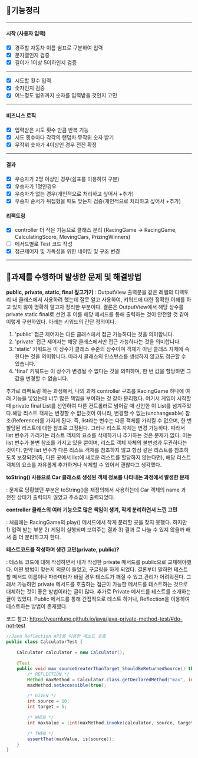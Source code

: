 ## 🚀기능정리

---
#### 시작 (사용자 입력)
- [x] 경주할 자동차 이름 쉼표로 구분하여 입력
- [x] 문자열인지 검증
- [x] 길이가 1이상 5이하인지 검증
---
- [x] 시도할 횟수 입력
- [x] 숫자인지 검증
- [x] 어느정도 범위까지 숫자를 입력받을 것인지 고민
---
#### 비즈니스 로직
- [x] 입력받은 시도 횟수 만큼 반복 기능
- [x] 시도 횟수마다 각각의 랜덤차 무작위 숫자 받기
- [x] 무작위 숫자가 4이상인 경우 전진 확정
---
#### 결과
- [x] 우승자가 2명 이상인 경우(쉼표를 이용하여 구분)
- [x] 우승자가 1명인경우
- [x] 우승자가 없는 경우(개인적으로 처리하고 싶어서 +추가)
- [x] 우승자 순서가 뒤집혔을 때도 맞는지 검증(개인적으로 처리하고 싶어서 +추가)

#### 리팩토링
- [x] controller 더 작은 기능으로 클래스 분리 (RacingGame -> RacingGame, CalculatingScore, MovingCars, PrizingWinners)
- [ ] 메서드별로 Test 코드 작성
- [x] 접근제어자 및 가독성을 위한 네이밍 및 구조 변경
---

## 🎯과제를 수행하며 발생한 문제 및 해결방법 

**public, private, static, final 짚고가기**
: OutputView 출력문을 같은 레벨의 디렉토리 내 클래스에서 사용하려 했는데 잘못 알고 사용하여, 키워드에 대한 정확한 이해를 하고 있지 않아 명확히 알고자 정리한 부분이다.
결론은 OutputView에서 해당 상수를 private static final로 선언 후 이를 해당 메서드를 통해 출력하는 것이 안전할 것 같아 이렇게 구현하였다. 아래는 키워드의 간단 정의이다. 

1) 'public' 접근 제어자는 다른 클래스에서 접근 가능하다는 것을 의미합니다.
2) 'private' 접근 제어자는 해당 클래스에서만 접근 가능하다는 것을 의미합니다.
2) 'static' 키워드는 이 상수가 클래스 수준의 상수이며 객체가 아닌 클래스 자체에 속한다는 것을 의미합니다. 따라서 클래스의 인스턴스를 생성하지 않고도 접근할 수 있습니다.
3) 'final' 키워드는 이 상수가 변경될 수 없다는 것을 의미하며, 한 번 값을 할당하면 그 값을 변경할 수 없습니다.

추가로 리팩토링 하는 과정에서, 나의 과제 controller 구조를 RacingGame 하나에 여러 기능을 넣었는데 너무 많은 책임을 부여하는 것 같아 분리했다. 여기서 게임이 시작할 때
private final List를 선언하여 다른 컨트롤러로 넘어갈 때 선언한 이 List를 넘겨주었다.해당 리스트 객체는 변경할 수 없는것이 아니라, 변경할 수 없는(unchangeable) 참조(Reference)를 가지게 된다. 즉, list라는 변수는 다른 객체를 가리킬 수 없으며, 한 번 할당된 리스트에 대한 참조로 고정된다. 그러나 리스트 자체는 변경 가능하다.
따라서 list 변수가 가리키는 리스트 객체의 요소를 삭제하거나 추가하는 것은 문제가 없다. 이는 list 변수가 불변 참조를 가지고 있을 뿐이며, 리스트 객체 자체의 불변성과 무관하다는 것이다.
만약 list 변수가 다른 리스트 객체를 참조하지 않고 항상 같은 리스트를 참조하도록 보장되면(즉, 다른 곳에서 list에 새로운 리스트를 할당하지 않는다면), 해당 리스트 객체의 요소를 자유롭게 추가하거나 삭제할 수 있어서 괜찮다고 생각했다.


**toString() 사용으로 Car 클래스로 생성된 객체 정보를 나타내는 과정에서 발생한 문제**

: 문제로 당황했던 부분은 toString()을 재정의해서 사용하는데 Car 객체의 name 과 전진 상태가 출력되지 않았고 주소값이 출력되었다.


**controller 클래스의 여러 기능으로 많은 책임이 생겨, 작게 분리하면서 느낀 고민**

: 처음에는 RacingGame의 play() 메서드에서 작게 분리할 곳을 찾지 못했다. 하지만 1) 입력 받는 부분 2) 게임이 실행되며 보여주는 결과 3) 결과 로 나눌 수 있지 않을까 해서 좀 더 분리하고자 한다.

**테스트코드를 작성하며 생긴 고민(private, public)?**

: 테스트 코드에 대해 작성하면서 내가 작성한 private 메서드를 public으로 교체해야했다. 어떤 방법이 맞는지 의문이 들었고, 구글링을 하게 되었다. 결론부터 말하면 테스트할 메서드 이름이나 파라미터가 바뀔 경우 테스트가 깨질 수 있고 관리가 어려워진다.
그래서 가능하면 private 메서드를 호출하는 접근이 가능한 메서드를 테스트하는 것으로 대체하는 것이 좋은 방법이라는 글이 많다. 추가로 Private 메서드를 테스트를 소개하는 글이 있었다.
Public 메서드를 통해 간접적으로 테스트 하거나, Reflection을 이용하여 테스트하는 방법이 존재했다.

코드 참고: https://yearnlune.github.io/java/java-private-method-test/#do-not-test
```java
//Java Reflection API를 이용한 메소드 호출
public class CalculatorTest {

    Calculator calculator = new Calculator();

    @Test
    public void max_sourceGreaterThanTarget_ShouldBeReturnedSource() throws Exception {
        /* REFLECTION */
        Method maxMethod = Calculator.class.getDeclaredMethod("max", int.class, int.class);
        maxMethod.setAccessible(true);

        /* GIVEN */
        int source = 10;
        int target = 5;

        /* WHEN */
        int maxValue = (int)maxMethod.invoke(calculator, source, target);

        /* THEN */
        assertThat(maxValue, is(source));
    }
}
```

